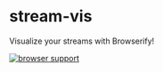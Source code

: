 stream-vis
==========

Visualize your streams with Browserify!

[![browser support](https://ci.testling.com/davidguttman/stream-vis.png)](https://ci.testling.com/davidguttman/stream-vis)